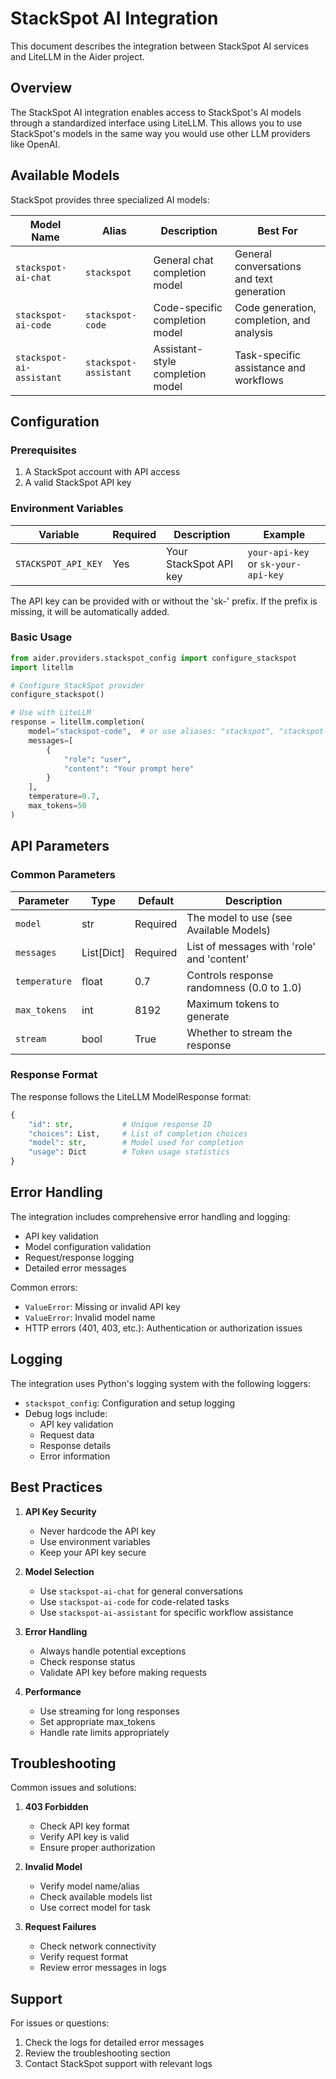 # StackSpot AI Integration

This document describes the integration between StackSpot AI services and LiteLLM in the Aider project.

## Overview

The StackSpot AI integration enables access to StackSpot's AI models through a standardized interface using LiteLLM. This allows you to use StackSpot's models in the same way you would use other LLM providers like OpenAI.

## Available Models

StackSpot provides three specialized AI models:

| Model Name | Alias | Description | Best For |
|------------|-------|-------------|-----------|
| `stackspot-ai-chat` | `stackspot` | General chat completion model | General conversations and text generation |
| `stackspot-ai-code` | `stackspot-code` | Code-specific completion model | Code generation, completion, and analysis |
| `stackspot-ai-assistant` | `stackspot-assistant` | Assistant-style completion model | Task-specific assistance and workflows |

## Configuration

### Prerequisites

1. A StackSpot account with API access
2. A valid StackSpot API key

### Environment Variables

| Variable | Required | Description | Example |
|----------|----------|-------------|---------|
| `STACKSPOT_API_KEY` | Yes | Your StackSpot API key | `your-api-key` or `sk-your-api-key` |

The API key can be provided with or without the 'sk-' prefix. If the prefix is missing, it will be automatically added.

### Basic Usage

```python
from aider.providers.stackspot_config import configure_stackspot
import litellm

# Configure StackSpot provider
configure_stackspot()

# Use with LiteLLM
response = litellm.completion(
    model="stackspot-code",  # or use aliases: "stackspot", "stackspot-assistant"
    messages=[
        {
            "role": "user",
            "content": "Your prompt here"
        }
    ],
    temperature=0.7,
    max_tokens=50
)
```

## API Parameters

### Common Parameters

| Parameter | Type | Default | Description |
|-----------|------|---------|-------------|
| `model` | str | Required | The model to use (see Available Models) |
| `messages` | List[Dict] | Required | List of messages with 'role' and 'content' |
| `temperature` | float | 0.7 | Controls response randomness (0.0 to 1.0) |
| `max_tokens` | int | 8192 | Maximum tokens to generate |
| `stream` | bool | True | Whether to stream the response |

### Response Format

The response follows the LiteLLM ModelResponse format:

```python
{
    "id": str,           # Unique response ID
    "choices": List,     # List of completion choices
    "model": str,        # Model used for completion
    "usage": Dict        # Token usage statistics
}
```

## Error Handling

The integration includes comprehensive error handling and logging:

- API key validation
- Model configuration validation
- Request/response logging
- Detailed error messages

Common errors:

- `ValueError`: Missing or invalid API key
- `ValueError`: Invalid model name
- HTTP errors (401, 403, etc.): Authentication or authorization issues

## Logging

The integration uses Python's logging system with the following loggers:

- `stackspot_config`: Configuration and setup logging
- Debug logs include:
  - API key validation
  - Request data
  - Response details
  - Error information

## Best Practices

1. **API Key Security**
   - Never hardcode the API key
   - Use environment variables
   - Keep your API key secure

2. **Model Selection**
   - Use `stackspot-ai-chat` for general conversations
   - Use `stackspot-ai-code` for code-related tasks
   - Use `stackspot-ai-assistant` for specific workflow assistance

3. **Error Handling**
   - Always handle potential exceptions
   - Check response status
   - Validate API key before making requests

4. **Performance**
   - Use streaming for long responses
   - Set appropriate max_tokens
   - Handle rate limits appropriately

## Troubleshooting

Common issues and solutions:

1. **403 Forbidden**
   - Check API key format
   - Verify API key is valid
   - Ensure proper authorization

2. **Invalid Model**
   - Verify model name/alias
   - Check available models list
   - Use correct model for task

3. **Request Failures**
   - Check network connectivity
   - Verify request format
   - Review error messages in logs

## Support

For issues or questions:
1. Check the logs for detailed error messages
2. Review the troubleshooting section
3. Contact StackSpot support with relevant logs 